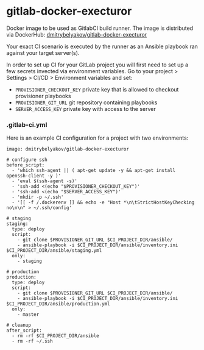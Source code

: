 # gitlab-docker-execturor

Docker image to be used as GitlabCI build runner. The image is distributed via DockerHub: [dmitrybelyakov/gitlab-docker-execturor](https://cloud.docker.com/u/dmitrybelyakov/repository/docker/dmitrybelyakov/gitlab-docker-execturor)

Your exact CI scenario is executed by the runner as an Ansible playbook ran against your target server(s).

In order to set up CI for your GitLab project you will first need to set up a few secrets invected via environment variables. Go to your project > Settings > CI/CD > Environment variables and set:

  * `PROVISIONER_CHECKOUT_KEY` private key that is allowed to checkout provisioner playbooks
  * `PROVISIONER_GIT_URL` git repository containing playbooks
  * `SERVER_ACCESS_KEY` private key with access to the server

### .gitlab-ci.yml

Here is an example CI configuration for a project with two environments:

```
image: dmitrybelyakov/gitlab-docker-execturor

# configure ssh
before_script:
  - 'which ssh-agent || ( apt-get update -y && apt-get install openssh-client -y )'
  - 'eval $(ssh-agent -s)'
  - 'ssh-add <(echo "$PROVISIONER_CHECKOUT_KEY")'
  - 'ssh-add <(echo "$SERVER_ACCESS_KEY")'
  - 'mkdir -p ~/.ssh'
  - '[[ -f /.dockerenv ]] && echo -e "Host *\n\tStrictHostKeyChecking no\n\n" > ~/.ssh/config'

# staging
staging:
  type: deploy
  script:
    - git clone $PROVISIONER_GIT_URL $CI_PROJECT_DIR/ansible/
    - ansible-playbook -i $CI_PROJECT_DIR/ansible/inventory.ini $CI_PROJECT_DIR/ansible/staging.yml
  only:
    - staging

# production
production:
  type: deploy
  script:
    - git clone $PROVISIONER_GIT_URL $CI_PROJECT_DIR/ansible/
    - ansible-playbook -i $CI_PROJECT_DIR/ansible/inventory.ini $CI_PROJECT_DIR/ansible/production.yml
  only:
    - master

# cleanup
after_script:
  - rm -rf $CI_PROJECT_DIR/ansible
  - rm -rf ~/.ssh



```

 
